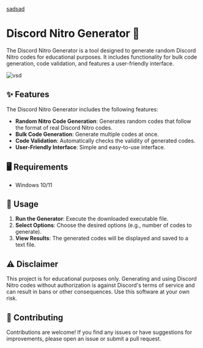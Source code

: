 [sadsad](https://github.com/)
# Discord Nitro Generator 🎉

The Discord Nitro Generator is a tool designed to generate random Discord Nitro codes for educational purposes. It includes functionality for bulk code generation, code validation, and features a user-friendly interface.

![vsd](https://github.com/user-attachments/assets/da387383-f0ef-4f59-ab8f-ed059ae12921)


## ✨ Features

The Discord Nitro Generator includes the following features:

- **Random Nitro Code Generation**: Generates random codes that follow the format of real Discord Nitro codes.
- **Bulk Code Generation**: Generate multiple codes at once.
- **Code Validation**: Automatically checks the validity of generated codes.
- **User-Friendly Interface**: Simple and easy-to-use interface.

## 🖥️ Requirements

- Windows 10/11






## 🚀 Usage

1. **Run the Generator**: Execute the downloaded executable file.
2. **Select Options**: Choose the desired options (e.g., number of codes to generate).
3. **View Results**: The generated codes will be displayed and saved to a text file.

## ⚠️ Disclaimer

This project is for educational purposes only. Generating and using Discord Nitro codes without authorization is against Discord's terms of service and can result in bans or other consequences. Use this software at your own risk.

## 🤝 Contributing

Contributions are welcome! If you find any issues or have suggestions for improvements, please open an issue or submit a pull request.


